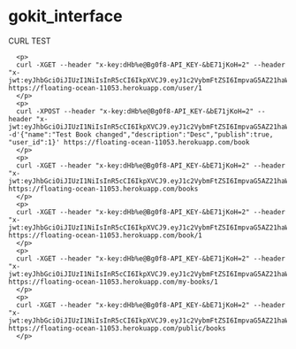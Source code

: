 # gokit_interface

CURL TEST

      <p>
      curl -XGET --header "x-key:dHb%e@Bg0f8-API_KEY-&bE71jKoH=2" --header "x-jwt:eyJhbGciOiJIUzI1NiIsInR5cCI6IkpXVCJ9.eyJ1c2VybmFtZSI6ImpvaG5AZ21haWwuY29tIiwicGFzc3dvcmQiOiJNVEl6TkRVPSIsImlzcyI6InRlc3QifQ.Fk0pm1AmEl7nNGH_7Xcs93r5V2nhPGnBCfWbIwkhTHk" https://floating-ocean-11053.herokuapp.com/user/1
      </p>
      <p>
      curl -XPOST --header "x-key:dHb%e@Bg0f8-API_KEY-&bE71jKoH=2" --header "x-jwt:eyJhbGciOiJIUzI1NiIsInR5cCI6IkpXVCJ9.eyJ1c2VybmFtZSI6ImpvaG5AZ21haWwuY29tIiwicGFzc3dvcmQiOiJNVEl6TkRVPSIsImlzcyI6InRlc3QifQ.Fk0pm1AmEl7nNGH_7Xcs93r5V2nhPGnBCfWbIwkhTHk" -d'{"name":"Test Book changed","description":"Desc","publish":true, "user_id":1}' https://floating-ocean-11053.herokuapp.com/book
      </p>
      <p>
      curl -XGET --header "x-key:dHb%e@Bg0f8-API_KEY-&bE71jKoH=2" --header "x-jwt:eyJhbGciOiJIUzI1NiIsInR5cCI6IkpXVCJ9.eyJ1c2VybmFtZSI6ImpvaG5AZ21haWwuY29tIiwicGFzc3dvcmQiOiJNVEl6TkRVPSIsImlzcyI6InRlc3QifQ.Fk0pm1AmEl7nNGH_7Xcs93r5V2nhPGnBCfWbIwkhTHk" https://floating-ocean-11053.herokuapp.com/books
      </p>
      <p>
      curl -XGET --header "x-key:dHb%e@Bg0f8-API_KEY-&bE71jKoH=2" --header "x-jwt:eyJhbGciOiJIUzI1NiIsInR5cCI6IkpXVCJ9.eyJ1c2VybmFtZSI6ImpvaG5AZ21haWwuY29tIiwicGFzc3dvcmQiOiJNVEl6TkRVPSIsImlzcyI6InRlc3QifQ.Fk0pm1AmEl7nNGH_7Xcs93r5V2nhPGnBCfWbIwkhTHk" https://floating-ocean-11053.herokuapp.com/book/1
      </p>
      <p>
      curl -XGET --header "x-key:dHb%e@Bg0f8-API_KEY-&bE71jKoH=2" --header "x-jwt:eyJhbGciOiJIUzI1NiIsInR5cCI6IkpXVCJ9.eyJ1c2VybmFtZSI6ImpvaG5AZ21haWwuY29tIiwicGFzc3dvcmQiOiJNVEl6TkRVPSIsImlzcyI6InRlc3QifQ.Fk0pm1AmEl7nNGH_7Xcs93r5V2nhPGnBCfWbIwkhTHk" https://floating-ocean-11053.herokuapp.com/my-books/1
      </p>
      <p>
      curl -XGET --header "x-key:dHb%e@Bg0f8-API_KEY-&bE71jKoH=2" --header "x-jwt:eyJhbGciOiJIUzI1NiIsInR5cCI6IkpXVCJ9.eyJ1c2VybmFtZSI6ImpvaG5AZ21haWwuY29tIiwicGFzc3dvcmQiOiJNVEl6TkRVPSIsImlzcyI6InRlc3QifQ.Fk0pm1AmEl7nNGH_7Xcs93r5V2nhPGnBCfWbIwkhTHk" https://floating-ocean-11053.herokuapp.com/public/books
      </p>
